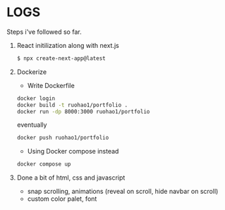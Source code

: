 # LOGS

Steps i've followed so far.

1. React initilization along with next.js

   ```bash
   $ npx create-next-app@latest
   ```

2. Dockerize

   - Write Dockerfile

   ```bash
   docker login
   docker build -t ruohao1/portfolio .
   docker run -dp 8000:3000 ruohao1/portfolio
   ```

   eventually

   ```bash
   docker push ruohao1/portfolio
   ```

   - Using Docker compose instead

   ```bash
   docker compose up
   ```

3. Done a bit of html, css and javascript

   - snap scrolling, animations (reveal on scroll, hide navbar on scroll)
   - custom color palet, font
